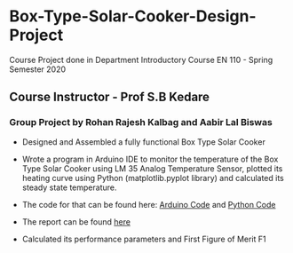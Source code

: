 # Box-Type-Solar-Cooker-Design-Project

Course Project done in Department Introductory Course EN 110 - Spring Semester 2020

## **Course Instructor - Prof S.B Kedare**

### Group Project by Rohan Rajesh Kalbag and Aabir Lal Biswas

- Designed and Assembled a fully functional Box Type Solar Cooker

- Wrote a program in Arduino IDE to monitor the temperature of the Box Type Solar Cooker using LM 35 Analog Temperature Sensor, plotted its heating curve using Python (matplotlib.pyplot library) and
calculated its steady state temperature.

- The code for that can be found here: <a href="https://github.com/rohankalbag/Box-Type-Solar-Cooker-Design-Project/blob/main/Sensor.ino">Arduino Code</a> and <a href="https://github.com/rohankalbag/Box-Type-Solar-Cooker-Design-Project/blob/main/Graph%20Plotter.ipynb">Python Code</a>

- The report can be found <a href="https://github.com/rohankalbag/Box-Type-Solar-Cooker-Design-Project/blob/main/Solar%20Cooker%20Report.pdf">here</a> 

- Calculated its performance parameters and First Figure of Merit F1
